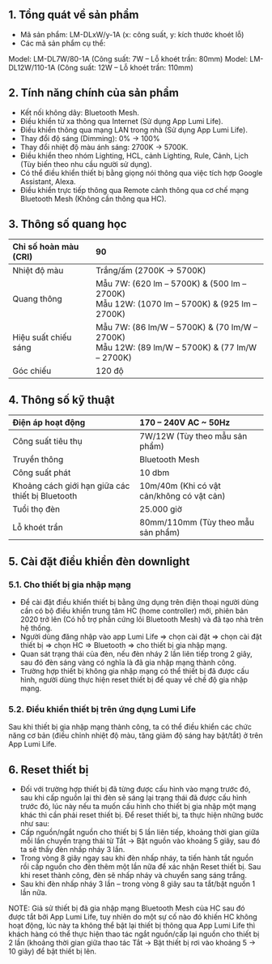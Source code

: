 ﻿## **1. Tổng quát về sản phẩm**
- Mã sản phẩm: LM-DLxW/y-1A (x: công suất, y: kích thước khoét lỗ)
- Các mã sản phẩm cụ thể:

Model: LM-DL7W/80-1A (Công suất: 7W – Lỗ khoét trần: 80mm)
Model: LM-DL12W/110-1A (Công suất: 12W – Lỗ khoét trần: 110mm)
## **2. Tính năng chính của sản phẩm**
- Kết nối không dây: Bluetooth Mesh.
- Điều khiển từ xa thông qua Internet (Sử dụng App Lumi Life).
- Điều khiển thông qua mạng LAN trong nhà (Sử dụng App Lumi Life).
- Thay đổi độ sáng (Dimming): 0% -> 100%
- Thay đổi nhiệt độ màu ánh sáng: 2700K -> 5700K.
- Điều khiển theo nhóm Lighting, HCL, cảnh Lighting, Rule, Cảnh, Lịch (Tùy biến theo nhu cầu người sử dụng).
- Có thể điều khiển thiết bị bằng giọng nói thông qua việc tích hợp Google Assistant, Alexa.
- Điều khiển trực tiếp thông qua Remote cảnh thông qua cơ chế mạng Bluetooth Mesh (Không cần thông qua HC).
## **3. Thông số quang học**

|Chỉ số hoàn màu (CRI)|90|
| :- | :- |
|Nhiệt độ màu|Trắng/ấm (2700K -> 5700K)|
|Quang thông|Mẫu 7W: (620 lm – 5700K) & (500 lm – 2700K)<br>Mẫu 12W: (1070 lm – 5700K) & (925 lm – 2700K)|
|Hiệu suất chiếu sáng|Mẫu 7W: (86 lm/W – 5700K) & (70 lm/W – 2700K)<br>Mẫu 12W: (89 lm/W – 5700K) & (77 lm/W – 2700K)|
|Góc chiếu|120 độ|
## **4. Thông số kỹ thuật**

|Điện áp hoạt động|170 – 240V AC ~ 50Hz|
| :- | :- |
|Công suất tiêu thụ|7W/12W (Tùy theo mẫu sản phẩm)|
|Truyền thông|Bluetooth Mesh|
|Công suất phát|10 dbm|
|Khoảng cách giới hạn giữa các thiết bị Bluetooth|10m/40m (Khi có vật cản/không có vật cản)|
|Tuổi thọ đèn|25\.000 giờ|
|Lỗ khoét trần|80mm/110mm (Tùy theo mẫu sản phẩm)|
## **5. Cài đặt điều khiển đèn downlight** 
### **5.1. Cho thiết bị gia nhập mạng**
- Để cài đặt điều khiển thiết bị bằng ứng dụng trên điện thoại người dùng cần có bộ điều khiển trung tâm HC (home controller) mới, phiên bản 2020 trở lên (Có hỗ trợ phần cứng lõi Bluetooth Mesh) và đã tạo nhà trên hệ thống.
- Người dùng đăng nhập vào app Lumi Life => chọn cài đặt => chọn cài đặt thiết bị => chọn HC => Bluetooth => cho thiết bị gia nhập mạng.
- Quan sát trạng thái của đèn, nếu đèn nháy 2 lần liên tiếp trong 2 giây, sau đó đèn sáng vàng có nghĩa là đã gia nhập mạng thành công.
- Trường hợp thiết bị không gia nhập mạng có thể thiết bị đã được cấu hình, người dùng thực hiện reset thiết bị để quay về chế độ gia nhập mạng.
### **5.2. Điều khiển thiết bị trên ứng dụng Lumi Life**
Sau khi thiết bị gia nhập mạng thành công, ta có thể điều khiển các chức năng cơ bản (điều chỉnh nhiệt độ màu, tăng giảm độ sáng hay bật/tắt) ở trên App Lumi Life.
## **6. Reset thiết bị**
- Đối với trường hợp thiết bị đã từng được cấu hình vào mạng trước đó, sau khi cấp nguồn lại thì đèn sẽ sáng lại trạng thái đã được cấu hình trước đó, lúc này nếu ta muốn cấu hình cho thiết bị gia nhập một mạng khác thì cần phải reset thiết bị. Để reset thiết bị, ta thực hiện những bước như sau:
- Cấp nguồn/ngắt nguồn cho thiết bị 5 lần liên tiếp, khoảng thời gian giữa mỗi lần chuyển trạng thái từ Tắt -> Bật nguồn vào khoảng 5 giây, sau đó ta sẽ thấy đèn nhấp nháy 3 lần.
- Trong vòng 8 giây ngay sau khi đèn nhấp nháy, ta tiến hành tắt nguồn rồi cấp nguồn cho đèn thêm một lần nữa để xác nhận Reset thiết bị. Sau khi reset thành công, đèn sẽ nhấp nháy và chuyển sang sáng trắng.
- Sau khi đèn nhấp nháy 3 lần – trong vòng 8 giây sau ta tắt/bật nguồn 1 lần nữa.

NOTE: Giả sử thiết bị đã gia nhập mạng Bluetooth Mesh của HC sau đó được tắt bởi App Lumi Life, tuy nhiên do một sự cố nào đó khiến HC không hoạt động, lúc này ta không thể bật lại thiết bị thông qua App Lumi Life thì khách hàng có thể thực hiện thao tác ngắt nguồn/cấp lại nguồn cho thiết bị 2 lần (khoảng thời gian giữa thao tác Tắt -> Bật thiết bị rơi vào khoảng 5 -> 10 giây) để bật thiết bị lên.
